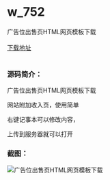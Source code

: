 # w_752
广告位出售页HTML网页模板下载
<br/></br>
[下载地址](https://www.uuid2.com/752.html "下载地址")
<br/></br>
<h3>源码简介：</h3>
<p>广告位出售页HTML网页模板下载<p>
<p>网站附加收入页，使用简单<p>
<p>右键记事本可以修改内容，<p>
<p>上传到服务器就可以打开<p>
<h3>截图：</h3>
<img src="https://www.uuid2.com/wp-content/uploads/img/202105/a9437d0440.jpg" alt="广告位出售页HTML网页模板下载">
